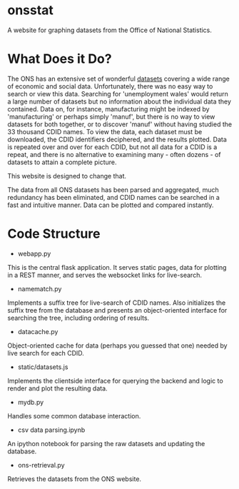 onsstat
=======

A website for graphing datasets from the Office of National Statistics.

What Does it Do?
================

The ONS has an extensive set of wonderful [datasets](http://www.ons.gov.uk/ons/datasets-and-tables/index.html?content-type=Dataset&pubdateRangeType=allDates&sortBy=pubdate&sortDirection=DESCENDING&newquery=*&pageSize=50&applyFilters=true&content-type-orig=%22Dataset%22+OR+content-type_original%3A%22Reference+table%22) covering a wide range
of economic and social data. Unfortunately, there was no easy way to search or 
view this data. Searching for 'unemployment wales' would return a large number of
datasets but no information about the individual data they contained. Data on, for 
instance, manufacturing might be indexed by 'manufacturing' or perhaps simply 'manuf',
but there is no way to view datasets for both together, or to discover 'manuf' without
having studied the 33 thousand CDID names. To view the data, each dataset must be 
downloaded, the CDID identifiers deciphered, and the results plotted. Data is repeated 
over and over for each CDID, but not all data for a CDID is a repeat, and there is no
alternative to examining many - often dozens - of datasets to attain a complete 
picture.

This website is designed to change that.

The data from all ONS datasets has been parsed and aggregated, much redundancy 
has been eliminated, and CDID names can be searched in a fast and intuitive manner.
Data can be plotted and compared instantly.


Code Structure
==============

* webapp.py

This is the central flask application. It serves static pages, data for plotting in a 
REST manner, and serves the websocket links for live-search.

* namematch.py

Implements a suffix tree for live-search of CDID names. Also initializes the suffix tree
from the database and presents an object-oriented interface for searching the tree, 
including ordering of results.


* datacache.py

Object-oriented cache for data (perhaps you guessed that one) needed by live search for each CDID.

* static/datasets.js

Implements the clientside interface for querying the backend and logic to render and plot the 
resulting data.

* mydb.py

Handles some common database interaction.

* csv data parsing.ipynb

An ipython notebook for parsing the raw datasets and updating the database.

* ons-retrieval.py

Retrieves the datasets from the ONS website.